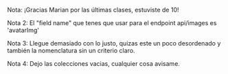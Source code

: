 Nota: ¡Gracias Marian por las últimas clases, estuviste de 10!

Nota 2: El "field name" que tenes que usar para el endpoint api/images es 'avatarImg'

Nota 3: Llegue demasiado con lo justo, quizas este un poco desordenado y también la nomenclatura sin un criterio claro.

Nota 4: Dejo las colecciones vacias, cualquier cosa avisame.
